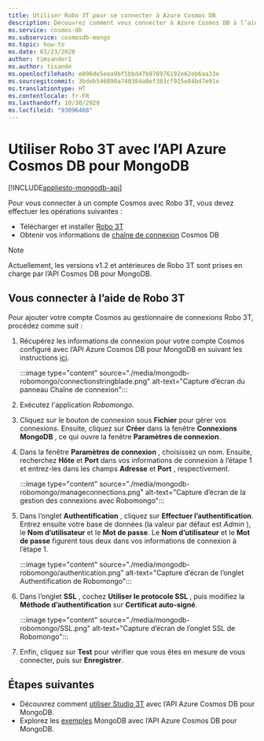 ```yaml
---
title: Utiliser Robo 3T pour se connecter à Azure Cosmos DB
description: Découvrez comment vous connecter à Azure Cosmos DB à l’aide de Robo 3T et de l’API Azure Cosmos DB pour MongoDB
ms.service: cosmos-db
ms.subservice: cosmosdb-mongo
ms.topic: how-to
ms.date: 03/23/2020
author: timsander1
ms.author: tisande
ms.openlocfilehash: e096de5eea9bf5bbd47b976976192e62eb6aa33e
ms.sourcegitcommit: 3bdeb546890a740384a8ef383cf915e84bd7e91e
ms.translationtype: HT
ms.contentlocale: fr-FR
ms.lasthandoff: 10/30/2020
ms.locfileid: "93096408"
---
```

# <a name="use-robo-3t-with-azure-cosmos-dbs-api-for-mongodb"></a>Utiliser Robo 3T avec l’API Azure Cosmos DB pour MongoDB
[!INCLUDE[appliesto-mongodb-api](includes/appliesto-mongodb-api.md)]

Pour vous connecter à un compte Cosmos avec Robo 3T, vous devez effectuer les opérations suivantes :

* Télécharger et installer [Robo 3T](https://robomongo.org/)
* Obtenir vos informations de [chaîne de connexion](connect-mongodb-account.md) Cosmos DB

> [!NOTE]
> Actuellement, les versions v1.2 et antérieures de Robo 3T sont prises en charge par l’API Cosmos DB pour MongoDB.

## <a name="connect-using-robo-3t"></a>Vous connecter à l’aide de Robo 3T

Pour ajouter votre compte Cosmos au gestionnaire de connexions Robo 3T, procédez comme suit :

1. Récupérez les informations de connexion pour votre compte Cosmos configuré avec l’API Azure Cosmos DB pour MongoDB en suivant les instructions [ici](connect-mongodb-account.md).

    :::image type="content" source="./media/mongodb-robomongo/connectionstringblade.png" alt-text="Capture d’écran du panneau Chaîne de connexion":::
2. Exécutez l'application *Robomongo*.

3. Cliquez sur le bouton de connexion sous **Fichier** pour gérer vos connexions. Ensuite, cliquez sur **Créer** dans la fenêtre **Connexions MongoDB** , ce qui ouvre la fenêtre **Paramètres de connexion**.

4. Dans la fenêtre **Paramètres de connexion** , choisissez un nom. Ensuite, recherchez **Hôte** et **Port** dans vos informations de connexion à l’étape 1 et entrez-les dans les champs **Adresse** et **Port** , respectivement.

    :::image type="content" source="./media/mongodb-robomongo/manageconnections.png" alt-text="Capture d’écran de la gestion des connexions avec Robomongo":::
5. Dans l’onglet **Authentification** , cliquez sur **Effectuer l’authentification**. Entrez ensuite votre base de données (la valeur par défaut est *Admin* ), le **Nom d’utilisateur** et le **Mot de passe**.
Le **Nom d’utilisateur** et le **Mot de passe** figurent tous deux dans vos informations de connexion à l’étape 1.

    :::image type="content" source="./media/mongodb-robomongo/authentication.png" alt-text="Capture d’écran de l’onglet Authentification de Robomongo":::
6. Dans l’onglet **SSL** , cochez **Utiliser le protocole SSL** , puis modifiez la **Méthode d’authentification** sur **Certificat auto-signé**.

    :::image type="content" source="./media/mongodb-robomongo/SSL.png" alt-text="Capture d’écran de l’onglet SSL de Robomongo":::
7. Enfin, cliquez sur **Test** pour vérifier que vous êtes en mesure de vous connecter, puis sur **Enregistrer**.

## <a name="next-steps"></a>Étapes suivantes

- Découvrez comment [utiliser Studio 3T](mongodb-mongochef.md) avec l’API Azure Cosmos DB pour MongoDB.
- Explorez les [exemples](mongodb-samples.md) MongoDB avec l’API Azure Cosmos DB pour MongoDB.
